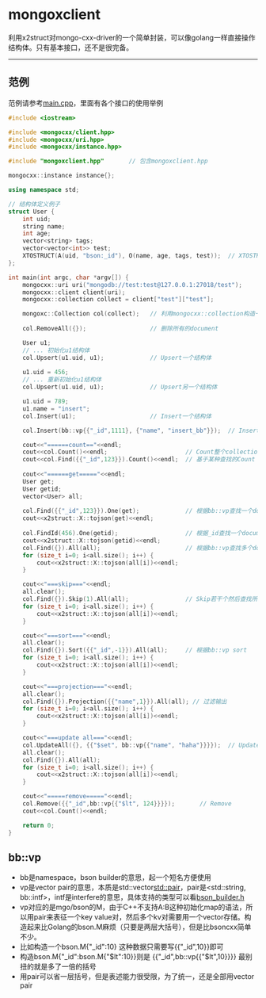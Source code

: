 # mongoxclient
利用x2struct对mongo-cxx-driver的一个简单封装，可以像golang一样直接操作结构体。只有基本接口，还不是很完备。

-----
## 范例
范例请参考[main.cpp](test/main.cpp)，里面有各个接口的使用举例
```C++
#include <iostream>

#include <mongocxx/client.hpp>
#include <mongocxx/uri.hpp>
#include <mongocxx/instance.hpp>

#include "mongoxclient.hpp"       // 包含mongoxclient.hpp

mongocxx::instance instance{};

using namespace std;

// 结构体定义例子
struct User {
    int uid;
    string name;
    int age;
    vector<string> tags;
    vector<vector<int>> test;
    XTOSTRUCT(A(uid, "bson:_id"), O(name, age, tags, test));  // XTOSTRUCT定义，uid作为bson的_id
};

int main(int argc, char *argv[]) {
    mongocxx::uri uri("mongodb://test:test@127.0.0.1:27018/test");
    mongocxx::client client(uri);
    mongocxx::collection collect = client["test"]["test"];

    mongoxc::Collection col(collect);   // 利用mongocxx::collection构造一个mongoxc::Collection
   
    col.RemoveAll({});                  // 删除所有的document

    User u1;
    // ... 初始化u1结构体
    col.Upsert(u1.uid, u1);             // Upsert一个结构体
    
    u1.uid = 456;
    // ... 重新初始化u1结构体
    col.Upsert(u1.uid, u1);             // Upsert另一个结构体   

    u1.uid = 789;
    u1.name = "insert";
    col.Insert(u1);                     // Insert一个结构体

    col.Insert(bb::vp{{"_id",1111}, {"name", "insert_bb"}});  // Insert一个bb::vp结构

    cout<<"======count=="<<endl;
    cout<<col.Count()<<endl;                      // Count整个collection
    cout<<col.Find({{"_id",123}}).Count()<<endl;  // 基于某种查找的Count
    
    cout<<"======get====="<<endl;
    User get;
    User getid;
    vector<User> all;
    
    col.Find({{"_id",123}}).One(get);             // 根据bb::vp查找一个document
    cout<<x2struct::X::tojson(get)<<endl;
    
    col.FindId(456).One(getid);                   // 根据_id查找一个document
    cout<<x2struct::X::tojson(getid)<<endl;
    col.Find({}).All(all);                        // 根据bb::vp查找多个document
    for (size_t i=0; i<all.size(); i++) {
        cout<<x2struct::X::tojson(all[i])<<endl;
    }

    cout<<"===skip==="<<endl;
    all.clear();
    col.Find({}).Skip(1).All(all);                // Skip若干个然后查找所有document
    for (size_t i=0; i<all.size(); i++) {
        cout<<x2struct::X::tojson(all[i])<<endl;
    }

    cout<<"===sort==="<<endl;
    all.clear();
    col.Find({}).Sort({{"_id",-1}}).All(all);     // 根据bb::vp sort
    for (size_t i=0; i<all.size(); i++) {
        cout<<x2struct::X::tojson(all[i])<<endl;
    }

    cout<<"===projection==="<<endl;
    all.clear();
    col.Find({}).Projection({{"name",1}}).All(all); // 过滤输出
    for (size_t i=0; i<all.size(); i++) {
        cout<<x2struct::X::tojson(all[i])<<endl;
    }

    cout<<"===update all==="<<endl;
    col.UpdateAll({}, {{"$set", bb::vp{{"name", "haha"}}}});  // UpdateAll
    all.clear();
    col.Find({}).All(all);
    for (size_t i=0; i<all.size(); i++) {
        cout<<x2struct::X::tojson(all[i])<<endl;
    }

    cout<<"=====remove====="<<endl;
    col.Remove({{"_id",bb::vp{{"$lt", 124}}}});       // Remove
    cout<<col.Count()<<endl;

    return 0;
}
```

## bb::vp
- bb是namespace，bson builder的意思，起一个短名方便使用
- vp是vector pair的意思，本质是std::vector<std::pair>，pair是<std::string, bb::intf>，intf是interfere的意思，具体支持的类型可以看[bson_builder.h](https://github.com/xyz347/x2struct/blob/master/bson_builder.h)
- vp对应的是mgo/bson的M，由于C++不支持A:B这种初始化map的语法，所以用pair来表征一个key value对，然后多个kv对需要用一个vector存储。构造起来比Golang的bson.M麻烦（只要是两层大括号），但是比bsoncxx简单不少。
- 比如构造一个bson.M{"_id":10} 这种数据只需要写{{"_id",10}}即可
- 构造bson.M{"_id":bson.M{"$lt":10}}则是 {{"_id",bb::vp{{"$lt",10}}}} 最别扭的就是多了一倍的括号
- 用pair可以省一层括号，但是表述能力很受限，为了统一，还是全部用vector pair
